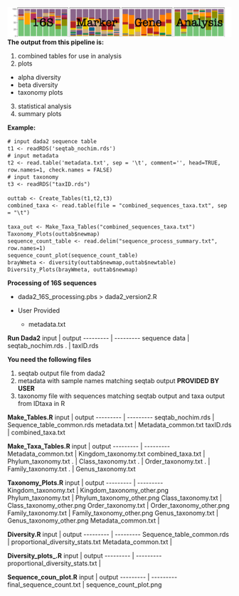 ![logo](/images/Picture1.png)
**The output from this pipeline is:**
1) combined tables for use in analysis
2) plots
 - alpha diversity
 - beta diversity
 - taxonomy plots
3) statistical analysis
4) summary plots


**Example:**
```
# input dada2 sequence table
t1 <- readRDS('seqtab_nochim.rds')
# input metadata
t2 <- read.table('metadata.txt', sep = '\t', comment='', head=TRUE, row.names=1, check.names = FALSE)
# input taxonomy
t3 <- readRDS("taxID.rds")

outtab <- Create_Tables(t1,t2,t3)
combined_taxa <- read.table(file = "combined_sequences_taxa.txt", sep = "\t")

taxa_out <- Make_Taxa_Tables("combined_sequences_taxa.txt")
Taxonomy_Plots(outtab$newmap)
sequence_count_table <- read.delim("sequence_process_summary.txt", row.names=1)
sequence_count_plot(sequence_count_table)
brayWmeta <- diversity(outtab$newmap,outtab$newtable)
Diversity_Plots(brayWmeta, outtab$newmap)
```



**Processing of 16S sequences**
  - dada2_16S_processing.pbs > dada2_version2.R

- User Provided
  - metadata.txt

**Run Dada2**
input | output
--------- | ---------
sequence data | seqtab_nochim.rds
 . | taxID.rds


**You need the following files**
1) seqtab output file from dada2
2) metadata with sample names matching seqtab output **PROVIDED BY USER**
3) taxonomy file with sequences matching seqtab output and taxa output from IDtaxa in R

**Make_Tables.R**
input | output
--------- | ---------
seqtab_nochim.rds | Sequence_table_common.rds
metadata.txt | Metadata_common.txt
taxID.rds | combined_taxa.txt


**Make_Taxa_Tables.R**
input | output
--------- | ---------
Metadata_common.txt | Kingdom_taxonomy.txt
combined_taxa.txt | Phylum_taxonomy.txt
.  | Class_taxonomy.txt
.  | Order_taxonomy.txt
.  | Family_taxonomy.txt
.  | Genus_taxonomy.txt

**Taxonomy_Plots.R**
input | output
--------- | ---------
Kingdom_taxonomy.txt | Kingdom_taxonomy_other.png
Phylum_taxonomy.txt | Phylum_taxonomy_other.png
Class_taxonomy.txt | Class_taxonomy_other.png
Order_taxonomy.txt | Order_taxonomy_other.png
Family_taxonomy.txt | Family_taxonomy_other.png
Genus_taxonomy.txt | Genus_taxonomy_other.png
Metadata_common.txt | 

**Diversity.R**
input | output
--------- | ---------
Sequence_table_common.rds | proportional_diversity_stats.txt
Metadata_common.txt | 

**Diversity_plots_.R**
input | output
--------- | ---------
proportional_diversity_stats.txt | 

**Sequence_coun_plot.R**
input | output
--------- | ---------
final_sequence_count.txt | sequence_count_plot.png